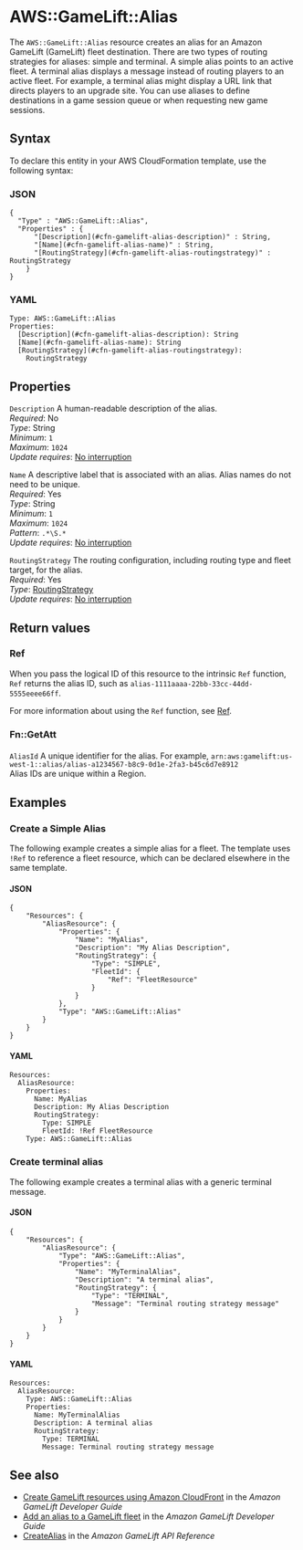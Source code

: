 # AWS::GameLift::Alias<a name="aws-resource-gamelift-alias"></a>

The `AWS::GameLift::Alias` resource creates an alias for an Amazon GameLift \(GameLift\) fleet destination\. There are two types of routing strategies for aliases: simple and terminal\. A simple alias points to an active fleet\. A terminal alias displays a message instead of routing players to an active fleet\. For example, a terminal alias might display a URL link that directs players to an upgrade site\. You can use aliases to define destinations in a game session queue or when requesting new game sessions\.

## Syntax<a name="aws-resource-gamelift-alias-syntax"></a>

To declare this entity in your AWS CloudFormation template, use the following syntax:

### JSON<a name="aws-resource-gamelift-alias-syntax.json"></a>

```
{
  "Type" : "AWS::GameLift::Alias",
  "Properties" : {
      "[Description](#cfn-gamelift-alias-description)" : String,
      "[Name](#cfn-gamelift-alias-name)" : String,
      "[RoutingStrategy](#cfn-gamelift-alias-routingstrategy)" : RoutingStrategy
    }
}
```

### YAML<a name="aws-resource-gamelift-alias-syntax.yaml"></a>

```
Type: AWS::GameLift::Alias
Properties:
  [Description](#cfn-gamelift-alias-description): String
  [Name](#cfn-gamelift-alias-name): String
  [RoutingStrategy](#cfn-gamelift-alias-routingstrategy):
    RoutingStrategy
```

## Properties<a name="aws-resource-gamelift-alias-properties"></a>

`Description` <a name="cfn-gamelift-alias-description"></a>
A human\-readable description of the alias\.  
_Required_: No  
_Type_: String  
_Minimum_: `1`  
_Maximum_: `1024`  
_Update requires_: [No interruption](https://docs.aws.amazon.com/AWSCloudFormation/latest/UserGuide/using-cfn-updating-stacks-update-behaviors.html#update-no-interrupt)

`Name` <a name="cfn-gamelift-alias-name"></a>
A descriptive label that is associated with an alias\. Alias names do not need to be unique\.  
_Required_: Yes  
_Type_: String  
_Minimum_: `1`  
_Maximum_: `1024`  
_Pattern_: `.*\S.*`  
_Update requires_: [No interruption](https://docs.aws.amazon.com/AWSCloudFormation/latest/UserGuide/using-cfn-updating-stacks-update-behaviors.html#update-no-interrupt)

`RoutingStrategy` <a name="cfn-gamelift-alias-routingstrategy"></a>
The routing configuration, including routing type and fleet target, for the alias\.  
_Required_: Yes  
_Type_: [RoutingStrategy](aws-properties-gamelift-alias-routingstrategy.md)  
_Update requires_: [No interruption](https://docs.aws.amazon.com/AWSCloudFormation/latest/UserGuide/using-cfn-updating-stacks-update-behaviors.html#update-no-interrupt)

## Return values<a name="aws-resource-gamelift-alias-return-values"></a>

### Ref<a name="aws-resource-gamelift-alias-return-values-ref"></a>

When you pass the logical ID of this resource to the intrinsic `Ref` function, `Ref` returns the alias ID, such as `alias-1111aaaa-22bb-33cc-44dd-5555eeee66ff`\.

For more information about using the `Ref` function, see [Ref](https://docs.aws.amazon.com/AWSCloudFormation/latest/UserGuide/intrinsic-function-reference-ref.html)\.

### Fn::GetAtt<a name="aws-resource-gamelift-alias-return-values-fn--getatt"></a>

#### <a name="aws-resource-gamelift-alias-return-values-fn--getatt-fn--getatt"></a>

`AliasId` <a name="AliasId-fn::getatt"></a>
A unique identifier for the alias\. For example, `arn:aws:gamelift:us-west-1::alias/alias-a1234567-b8c9-0d1e-2fa3-b45c6d7e8912`  
Alias IDs are unique within a Region\.

## Examples<a name="aws-resource-gamelift-alias--examples"></a>

### Create a Simple Alias<a name="aws-resource-gamelift-alias--examples--Create_a_Simple_Alias"></a>

The following example creates a simple alias for a fleet\. The template uses `!Ref` to reference a fleet resource, which can be declared elsewhere in the same template\.

#### JSON<a name="aws-resource-gamelift-alias--examples--Create_a_Simple_Alias--json"></a>

```
{
    "Resources": {
        "AliasResource": {
            "Properties": {
                "Name": "MyAlias",
                "Description": "My Alias Description",
                "RoutingStrategy": {
                    "Type": "SIMPLE",
                    "FleetId": {
                        "Ref": "FleetResource"
                    }
                }
            },
            "Type": "AWS::GameLift::Alias"
        }
    }
}
```

#### YAML<a name="aws-resource-gamelift-alias--examples--Create_a_Simple_Alias--yaml"></a>

```
Resources:
  AliasResource:
    Properties:
      Name: MyAlias
      Description: My Alias Description
      RoutingStrategy:
        Type: SIMPLE
        FleetId: !Ref FleetResource
    Type: AWS::GameLift::Alias
```

### Create terminal alias<a name="aws-resource-gamelift-alias--examples--Create_terminal_alias"></a>

The following example creates a terminal alias with a generic terminal message\.

#### JSON<a name="aws-resource-gamelift-alias--examples--Create_terminal_alias--json"></a>

```
{
    "Resources": {
        "AliasResource": {
            "Type": "AWS::GameLift::Alias",
            "Properties": {
                "Name": "MyTerminalAlias",
                "Description": "A terminal alias",
                "RoutingStrategy": {
                    "Type": "TERMINAL",
                    "Message": "Terminal routing strategy message"
                }
            }
        }
    }
}
```

#### YAML<a name="aws-resource-gamelift-alias--examples--Create_terminal_alias--yaml"></a>

```
Resources:
  AliasResource:
    Type: AWS::GameLift::Alias
    Properties:
      Name: MyTerminalAlias
      Description: A terminal alias
      RoutingStrategy:
        Type: TERMINAL
        Message: Terminal routing strategy message
```

## See also<a name="aws-resource-gamelift-alias--seealso"></a>

- [ Create GameLift resources using Amazon CloudFront](https://docs.aws.amazon.com/gamelift/latest/developerguide/resources-cloudformation.html) in the _Amazon GameLift Developer Guide_
- [Add an alias to a GameLift fleet](https://docs.aws.amazon.com/gamelift/latest/developerguide/aliases-creating.html) in the _Amazon GameLift Developer Guide_
- [CreateAlias](https://docs.aws.amazon.com/gamelift/latest/apireference/API_CreateAlias.html) in the _Amazon GameLift API Reference_
